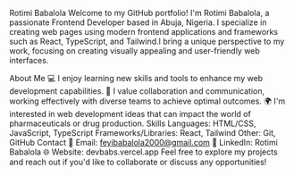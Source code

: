 Rotimi Babalola
Welcome to my GitHub portfolio! I'm Rotimi Babalola, a passionate Frontend Developer based in Abuja, Nigeria. I specialize in creating web pages using modern frontend applications and frameworks such as React, TypeScript, and Tailwind.I bring a unique perspective to my work, focusing on creating visually appealing and user-friendly web interfaces.

About Me
💻 I enjoy learning new skills and tools to enhance my web development capabilities.
🚀 I value collaboration and communication, working effectively with diverse teams to achieve optimal outcomes.
🌍 I'm interested in web development ideas that can impact the world of pharmaceuticals or drug production.
Skills
Languages: HTML/CSS, JavaScript, TypeScript
Frameworks/Libraries: React, Tailwind
Other: Git, GitHub
Contact
📧 Email: feyibabalola2000@gmail.com
🔗 LinkedIn: Rotimi Babalola
🌐 Website: devbabs.vercel.app
Feel free to explore my projects and reach out if you'd like to collaborate or discuss any opportunities!
